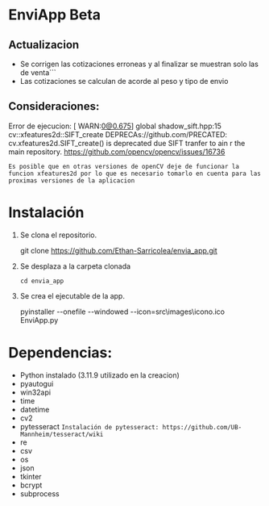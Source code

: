 # EnviApp Beta

## Actualizacion
                    
- Se corrigen las cotizaciones erroneas y al finalizar se muestran solo las de venta```
- Las cotizaciones se calculan de acorde al peso y tipo de envio

## Consideraciones:

Error de ejecucion: [ WARN:0@0.675] global shadow_sift.hpp:15 cv::xfeatures2d::SIFT_create DEPRECAs://github.com/PRECATED: cv.xfeatures2d.SIFT_create() is deprecated due SIFT tranfer to ain r
the main repository. https://github.com/opencv/opencv/issues/16736 

```Es posible que en otras versiones de openCV deje de funcionar la funcion xfeatures2d por lo que es necesario tomarlo en cuenta para las proximas versiones de la aplicacion```

# Instalación

1. Se clona el repositorio.

    git clone https://github.com/Ethan-Sarricolea/envia_app.git

2. Se desplaza a la carpeta clonada 

    `cd envia_app`

3. Se crea el ejecutable de la app.

    pyinstaller --onefile --windowed --icon=src\images\icono.ico EnviApp.py

# Dependencias:

* Python instalado (3.11.9 utilizado en la creacion)
* pyautogui
* win32api
* time
* datetime
* cv2
* pytesseract
    ```Instalación de pytesseract: https://github.com/UB-Mannheim/tesseract/wiki```
* re
* csv
* os
* json
* tkinter
* bcrypt
* subprocess